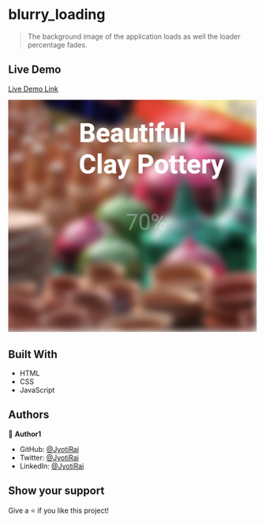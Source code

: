 # blurry_loading

> The background image of the application loads as well the loader percentage fades.

## Live Demo

[Live Demo Link](https://jyotirai-projects-blurry-loading.netlify.app/)


![screenshot](./screenshot.png)


## Built With

- HTML
- CSS
- JavaScript

## Authors

👤 **Author1**

- GitHub: [@JyotiRai](https://github.com/jrai0792)
- Twitter: [@JyotiRai](https://twitter.com/jyotirai0792)
- LinkedIn: [@JyotiRai](https://linkedin.com/in/rai-jyoti)


## Show your support

Give a ⭐️ if you like this project!
